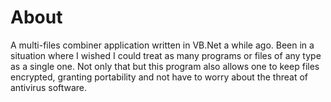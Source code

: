 # About

A multi-files combiner application written in VB.Net a while ago. Been in a situation where I wished I could treat as many programs or files of any type as a single one. Not only that but this program also allows one to keep files encrypted, granting portability and not have to worry about the threat of antivirus software.



